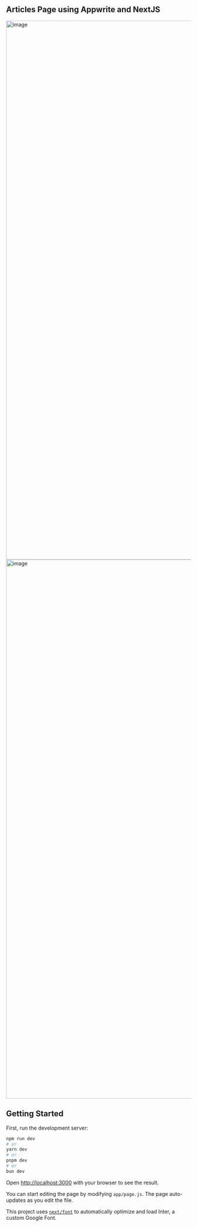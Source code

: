 ## Articles Page using Appwrite and NextJS

<img width="1470" alt="image" src="https://github.com/Rishit30G/Appwrite-Article-App/assets/74411873/192628e7-fc80-489b-a2af-d685287affd8">
<img width="1470" alt="image" src="https://github.com/Rishit30G/Appwrite-Article-App/assets/74411873/19d9baa9-273f-4a52-9ad9-ddbde0fda32e">

## Getting Started

First, run the development server:

```bash
npm run dev
# or
yarn dev
# or
pnpm dev
# or
bun dev
```

Open [http://localhost:3000](http://localhost:3000) with your browser to see the result.

You can start editing the page by modifying `app/page.js`. The page auto-updates as you edit the file.

This project uses [`next/font`](https://nextjs.org/docs/basic-features/font-optimization) to automatically optimize and load Inter, a custom Google Font.
